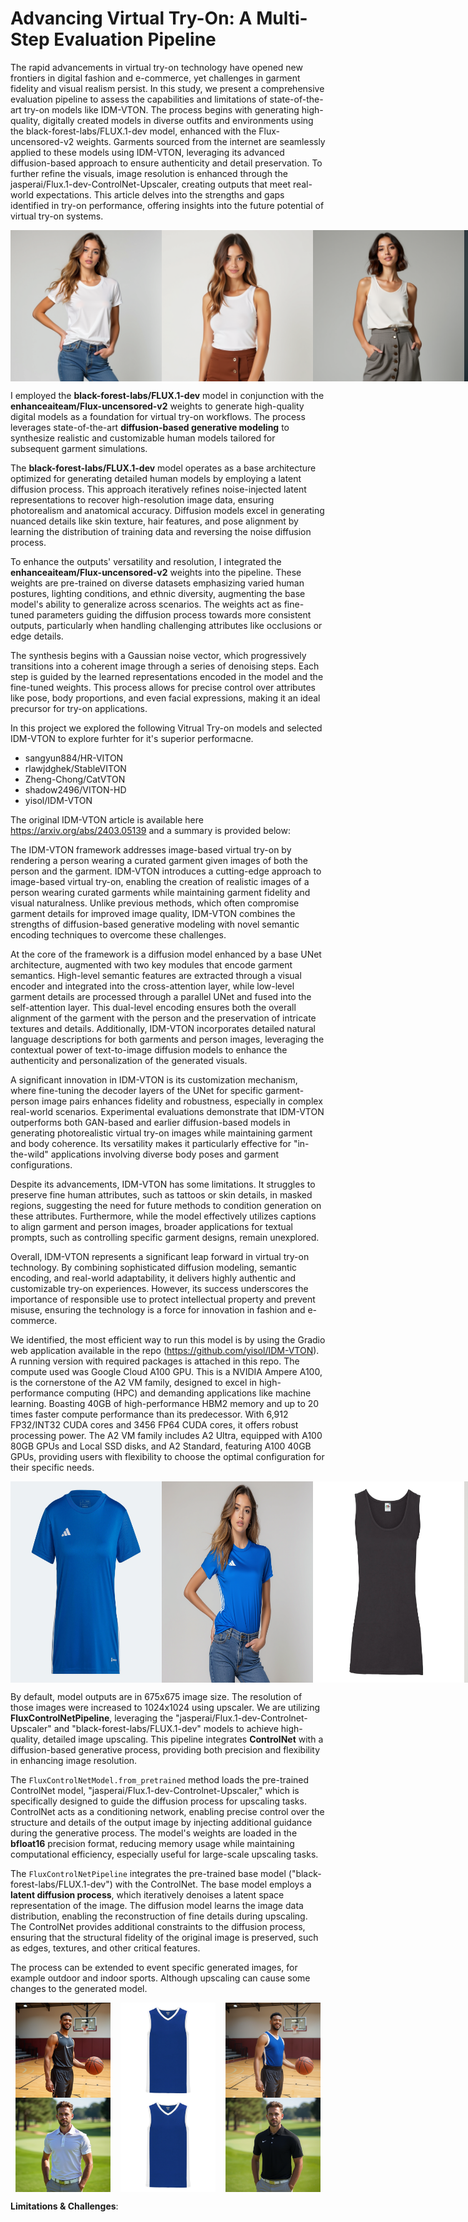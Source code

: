 # Advancing Virtual Try-On: A Multi-Step Evaluation Pipeline 
The rapid advancements in virtual try-on technology have opened new frontiers in digital fashion and e-commerce, yet challenges in garment fidelity and visual realism persist. In this study, we present a comprehensive evaluation pipeline to assess the capabilities and limitations of state-of-the-art try-on models like IDM-VTON. The process begins with generating high-quality, digitally created models in diverse outfits and environments using the black-forest-labs/FLUX.1-dev model, enhanced with the Flux-uncensored-v2 weights. Garments sourced from the internet are seamlessly applied to these models using IDM-VTON, leveraging its advanced diffusion-based approach to ensure authenticity and detail preservation. To further refine the visuals, image resolution is enhanced through the jasperai/Flux.1-dev-ControlNet-Upscaler, creating outputs that meet real-world expectations. This article delves into the strengths and gaps identified in try-on performance, offering insights into the future potential of virtual try-on systems.

<div style="display: flex; justify-content: space-around;">
  <img src="./images/generated_images/uncensored_image_hf-2.png" alt="Gen Image 1" width="48%">
  <img src="./images/generated_images/uncensored_image_hf-3.png" alt="Gen Image 2" width="48%">
  <img src="./images/generated_images/uncensored_image_hf-4.png" alt="Gen Image 3" width="48%">
  <img src="./images/generated_images/uncensored_image_hf-17.png" alt="Gen Image 4" width="48%">
</div>

I employed the **black-forest-labs/FLUX.1-dev** model in conjunction with the **enhanceaiteam/Flux-uncensored-v2** weights to generate high-quality digital models as a foundation for virtual try-on workflows. The process leverages state-of-the-art **diffusion-based generative modeling** to synthesize realistic and customizable human models tailored for subsequent garment simulations.

The **black-forest-labs/FLUX.1-dev** model operates as a base architecture optimized for generating detailed human models by employing a latent diffusion process. This approach iteratively refines noise-injected latent representations to recover high-resolution image data, ensuring photorealism and anatomical accuracy. Diffusion models excel in generating nuanced details like skin texture, hair features, and pose alignment by learning the distribution of training data and reversing the noise diffusion process.

To enhance the outputs' versatility and resolution, I integrated the **enhanceaiteam/Flux-uncensored-v2** weights into the pipeline. These weights are pre-trained on diverse datasets emphasizing varied human postures, lighting conditions, and ethnic diversity, augmenting the base model's ability to generalize across scenarios. The weights act as fine-tuned parameters guiding the diffusion process towards more consistent outputs, particularly when handling challenging attributes like occlusions or edge details.

The synthesis begins with a Gaussian noise vector, which progressively transitions into a coherent image through a series of denoising steps. Each step is guided by the learned representations encoded in the model and the fine-tuned weights. This process allows for precise control over attributes like pose, body proportions, and even facial expressions, making it an ideal precursor for try-on applications.

In this project we explored the following Vitrual Try-on models and selected IDM-VTON to explore furhter for it's superior performacne.

* sangyun884/HR-VITON
* rlawjdghek/StableVITON
* Zheng-Chong/CatVTON
* shadow2496/VITON-HD
* yisol/IDM-VTON

The original IDM-VTON article is available here https://arxiv.org/abs/2403.05139 and a summary is provided below:

The IDM-VTON framework addresses image-based virtual try-on by rendering a person wearing a curated garment given images of both the person and the garment. IDM-VTON introduces a cutting-edge approach to image-based virtual try-on, enabling the creation of realistic images of a person wearing curated garments while maintaining garment fidelity and visual naturalness. Unlike previous methods, which often compromise garment details for improved image quality, IDM-VTON combines the strengths of diffusion-based generative modeling with novel semantic encoding techniques to overcome these challenges. 

At the core of the framework is a diffusion model enhanced by a base UNet architecture, augmented with two key modules that encode garment semantics. High-level semantic features are extracted through a visual encoder and integrated into the cross-attention layer, while low-level garment details are processed through a parallel UNet and fused into the self-attention layer. This dual-level encoding ensures both the overall alignment of the garment with the person and the preservation of intricate textures and details. Additionally, IDM-VTON incorporates detailed natural language descriptions for both garments and person images, leveraging the contextual power of text-to-image diffusion models to enhance the authenticity and personalization of the generated visuals.

A significant innovation in IDM-VTON is its customization mechanism, where fine-tuning the decoder layers of the UNet for specific garment-person image pairs enhances fidelity and robustness, especially in complex real-world scenarios. Experimental evaluations demonstrate that IDM-VTON outperforms both GAN-based and earlier diffusion-based models in generating photorealistic virtual try-on images while maintaining garment and body coherence. Its versatility makes it particularly effective for "in-the-wild" applications involving diverse body poses and garment configurations.

Despite its advancements, IDM-VTON has some limitations. It struggles to preserve fine human attributes, such as tattoos or skin details, in masked regions, suggesting the need for future methods to condition generation on these attributes. Furthermore, while the model effectively utilizes captions to align garment and person images, broader applications for textual prompts, such as controlling specific garment designs, remain unexplored.

Overall, IDM-VTON represents a significant leap forward in virtual try-on technology. By combining sophisticated diffusion modeling, semantic encoding, and real-world adaptability, it delivers highly authentic and customizable try-on experiences. However, its success underscores the importance of responsible use to protect intellectual property and prevent misuse, ensuring the technology is a force for innovation in fashion and e-commerce.

We identified, the most efficient way to run this model is by using the Gradio web application available in the repo (https://github.com/yisol/IDM-VTON). A running version with required packages is attached in this repo. The compute used was Google Cloud A100 GPU. This is a NVIDIA Ampere A100, is the cornerstone of the A2 VM family, designed to excel in high-performance computing (HPC) and demanding applications like machine learning. Boasting 40GB of high-performance HBM2 memory and up to 20 times faster compute performance than its predecessor. With 6,912 FP32/INT32 CUDA cores and 3456 FP64 CUDA cores, it offers robust processing power. The A2 VM family includes A2 Ultra, equipped with A100 80GB GPUs and Local SSD disks, and A2 Standard, featuring A100 40GB GPUs, providing users with flexibility to choose the optimal configuration for their specific needs.

<div style="display: flex; justify-content: space-around;">
  <img src="./images/garments/adidas_WOMEN_Tabela_23_Jersey_Team_Royal_BlueWhite_Front.jpg.webp" alt="Gen Image 1" width="48%">
  <img src="./images/try-on-images/upscaled-67.png" alt="Gen Image 2" width="48%">
  <img src="./images/garments/Fruit-of-the-Loom-Womens-Value-Tank-Top_c5104ab6-c639-4c6e-86e2-762f906e794b.96b55a3015a010a1fef0c263d15e1ee3.jpeg.webp" alt="Gen Image 3" width="48%">
  <img src="./images/try-on-images/upscaled-50.png" alt="Gen Image 4" width="48%">
  <img src="./images/garments/1685456923000-jNZ4eT-2.jpg" alt="Gen Image 5" width="48%">
  <img src="./images/try-on-images/upscaled-56.png" alt="Gen Image 6" width="48%">
  <img src="./images/garments/61wsRxYgOIL._AC_SX679_.jpg" alt="Gen Image 7" width="48%">
  <img src="./images/try-on-images/upscaled-53.png" alt="Gen Image 8" width="48%">
</div>

By default, model outputs are in 675x675 image size. The resolution of those images were increased to 1024x1024 using upscaler. We are utilizing **FluxControlNetPipeline**, leveraging the "jasperai/Flux.1-dev-Controlnet-Upscaler" and "black-forest-labs/FLUX.1-dev" models to achieve high-quality, detailed image upscaling. This pipeline integrates **ControlNet** with a diffusion-based generative process, providing both precision and flexibility in enhancing image resolution. 

The `FluxControlNetModel.from_pretrained` method loads the pre-trained ControlNet model, "jasperai/Flux.1-dev-Controlnet-Upscaler," which is specifically designed to guide the diffusion process for upscaling tasks. ControlNet acts as a conditioning network, enabling precise control over the structure and details of the output image by injecting additional guidance during the generative process. The model's weights are loaded in the **bfloat16** precision format, reducing memory usage while maintaining computational efficiency, especially useful for large-scale upscaling tasks.

The `FluxControlNetPipeline` integrates the pre-trained base model ("black-forest-labs/FLUX.1-dev") with the ControlNet. The base model employs a **latent diffusion process**, which iteratively denoises a latent space representation of the image. The diffusion model learns the image data distribution, enabling the reconstruction of fine details during upscaling. The ControlNet provides additional constraints to the diffusion process, ensuring that the structural fidelity of the original image is preserved, such as edges, textures, and other critical features.

The process can be extended to event specific generated images, for example outdoor and indoor sports. Although upscaling can cause some changes to the generated model. 

<div style="display: flex; justify-content: space-around;">
  <img src="./images/generated_images/uncensored_image_hf-31.png" alt="Gen Image 1" width="30%">
  <img src="./images/garments/B2115-206-F_2f522a3f-9b54-480e-b78e-8d8e8825d1ce_1024x1024@2x.png.webp" alt="Gen Image 2" width="30%">
  <img src="./images/try-on-images/upscaled-42.png" alt="Gen Image 3" width="30%">
</div>
<div style="display: flex; justify-content: space-around;">
  <img src="./images/generated_images/uncensored_image_hf-24.png" alt="Gen Image 1" width="30%">
  <img src="./images/garments/B2115-206-F_2f522a3f-9b54-480e-b78e-8d8e8825d1ce_1024x1024@2x.png.webp" alt="Gen Image 2" width="30%">
  <img src="./images/try-on-images/upscaled-29.png" alt="Gen Image 3" width="30%">
</div>

**Limitations & Challenges**:  
